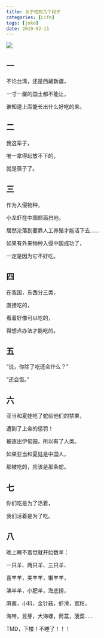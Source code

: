 ```yaml
---
title: 关于吃的几个段子
categories: [Life]
tags: [joke]
date: 2019-02-11
---
```


![](https://tobyqin.github.io/images/image-20190211215953837.png)



<!-- more -->

## 一

不论台湾，还是西藏新疆，

一寸一厘的国土都不能让，

谁知道上面能长出什么好吃的来。

## 二

我这辈子，

唯一拿得起放不下的，

就是筷子了。

## 三

作为入侵物种，

小龙虾在中国颜面扫地，

居然沦落到要靠人工养殖才能活下去……

如果有外来物种入侵中国成功了，

一定是因为它不好吃。

## 四

在我国，东西分三类，

直接吃的，

看着好像可以吃的，

得想点办法才能吃的。

## 五

“说，你除了吃还会什么？”

“还会饿。”

## 六

亚当和夏娃吃了蛇给他们的禁果，

遭到了上帝的惩罚！

被逐出伊甸园，所以有了人类。

如果亚当和夏娃是中国人，

那被吃的，应该是那条蛇。

## 七

你们吃是为了活着，

我们活着是为了吃。

## 八

晚上睡不着觉就开始数羊：

一只羊、两只羊、三只羊、

喜羊羊，美羊羊，懒羊羊，

沸羊羊，小肥羊，海底捞，

麻酱，小料，金针菇，虾滑，宽粉，

海带，豆芽，大海螺，茼蒿，菠菜……

TMD，下楼！不睡了！！！